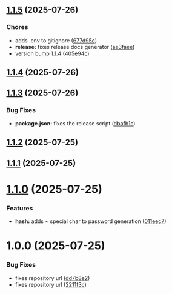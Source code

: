 ## [1.1.5](https://github.com/jojovem/cognito-cli-helper/compare/v1.1.4...v1.1.5) (2025-07-26)

### Chores

* adds .env to gitignore ([677d95c](https://github.com/jojovem/cognito-cli-helper/commit/677d95cf5defe97739e040663bb7a1b86478cbba))
* **release:** fixes release docs generator ([ae3faee](https://github.com/jojovem/cognito-cli-helper/commit/ae3faee4a45442ce4ed56df646443935d803fd98))
* version bump 1.1.4 ([405e94c](https://github.com/jojovem/cognito-cli-helper/commit/405e94c8ffa2de802af3447953986315ba483cfd))

## [1.1.4](https://github.com/jojovem/cognito-cli-helper/compare/v1.1.3...v1.1.4) (2025-07-26)

## [1.1.3](https://github.com/jojovem/cognito-cli-helper/compare/v1.1.2...v1.1.3) (2025-07-26)


### Bug Fixes

* **package.json:** fixes the release script ([dbafb1c](https://github.com/jojovem/cognito-cli-helper/commit/dbafb1c8edbbf97234bb440d8457664cd77c0751))

## [1.1.2](https://github.com/jojovem/cognito-cli-helper/compare/v1.1.1...v1.1.2) (2025-07-25)

## [1.1.1](https://github.com/jojovem/cognito-cli-helper/compare/v1.1.0...v1.1.1) (2025-07-25)

# [1.1.0](https://github.com/jojovem/cognito-cli-helper/compare/v1.0.0...v1.1.0) (2025-07-25)


### Features

* **hash:** adds ~ special char to password generation ([011eec7](https://github.com/jojovem/cognito-cli-helper/commit/011eec700a55e63b7ddfc5a7b14ad277fee6af1f))

# 1.0.0 (2025-07-25)


### Bug Fixes

* fixes repository url ([dd7b8e2](https://github.com/jojovem/cognito-cli-helper/commit/dd7b8e29db34cbbcff3de8a0a723ca545182c42b))
* fixes repository url ([2211f3c](https://github.com/jojovem/cognito-cli-helper/commit/2211f3cb65d5ecb5aac7216cfae9d314a836ae28))
